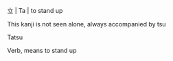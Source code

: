 立 | Ta | to stand up

This kanji is not seen alone, always accompanied by tsu

Tatsu

Verb, means to stand up